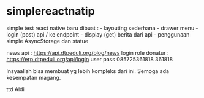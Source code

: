 # simplereactnatip

simple test react native 
baru dibuat : 
    - layouting sederhana
    - drawer menu
    - login (post) api / ke endpoint
    - display (get) berita dari api
    - penggunaan simple AsyncStorage dan statue

news api : https://api.dtpeduli.org/blog/news
login role donatur : https://erp.dtpeduli.org/api/login
user pass 085725361818 361818

Insyaallah bisa membuat yg lebih kompleks dari ini. Semoga ada kesempatan magang.

ttd Aldi